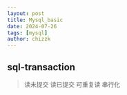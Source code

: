 ```yaml
---
layout: post
title: Mysql_basic
date: 2024-07-26
tags: [mysql]
author: chizzk
---
```

## sql-transaction
>读未提交
>读已提交
>可重复读
>串行化
